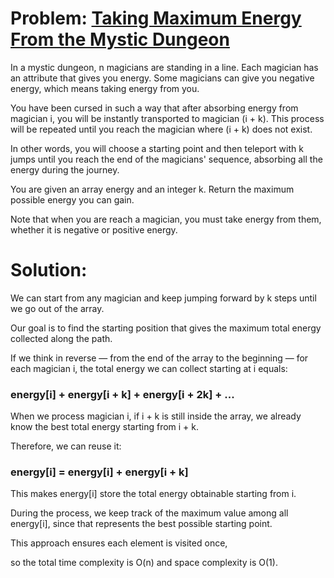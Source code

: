 # Problem: [Taking Maximum Energy From the Mystic Dungeon](https://leetcode.com/problems/taking-maximum-energy-from-the-mystic-dungeon/)

In a mystic dungeon, n magicians are standing in a line. Each magician has an attribute that gives you energy. Some magicians can give you negative energy, which means taking energy from you.

You have been cursed in such a way that after absorbing energy from magician i, you will be instantly transported to magician (i + k). This process will be repeated until you reach the magician where (i + k) does not exist.

In other words, you will choose a starting point and then teleport with k jumps until you reach the end of the magicians' sequence, absorbing all the energy during the journey.

You are given an array energy and an integer k. Return the maximum possible energy you can gain.

Note that when you are reach a magician, you must take energy from them, whether it is negative or positive energy.

# Solution:

We can start from any magician and keep jumping forward by k steps until we go out of the array.

Our goal is to find the starting position that gives the maximum total energy collected along the path.

If we think in reverse — from the end of the array to the beginning —
for each magician i, the total energy we can collect starting at i equals:

### energy[i] + energy[i + k] + energy[i + 2k] + ...

When we process magician i, if i + k is still inside the array, we already know the best total energy starting from i + k.

Therefore, we can reuse it:

### energy[i] = energy[i] + energy[i + k]

This makes energy[i] store the total energy obtainable starting from i.

During the process, we keep track of the maximum value among all energy[i], since that represents the best possible starting point.

This approach ensures each element is visited once,

so the total time complexity is O(n) and space complexity is O(1).
